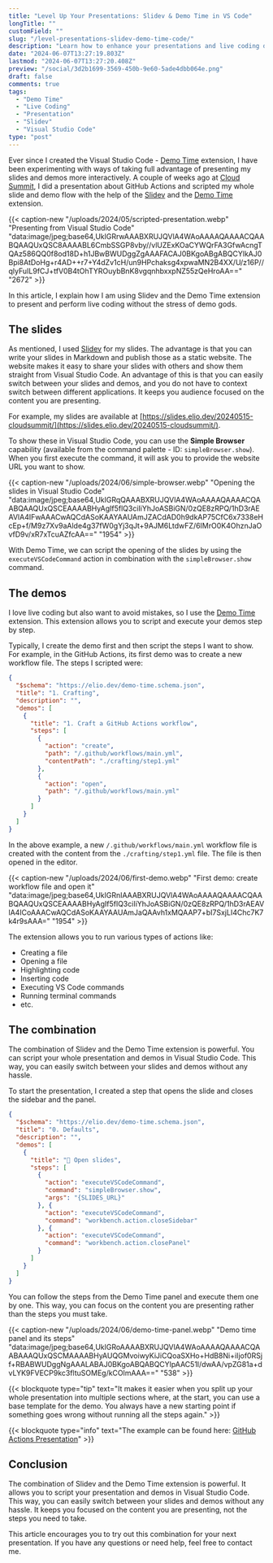 ```yaml
---
title: "Level Up Your Presentations: Slidev & Demo Time in VS Code"
longTitle: ""
customField: ""
slug: "/level-presentations-slidev-demo-time-code/"
description: "Learn how to enhance your presentations and live coding demos with Slidev and the Demo Time extension in Visual Studio Code."
date: "2024-06-07T13:27:19.803Z"
lastmod: "2024-06-07T13:27:20.408Z"
preview: "/social/3d2b1699-3569-450b-9e60-5ade4dbb064e.png"
draft: false
comments: true
tags:
  - "Demo Time"
  - "Live Coding"
  - "Presentation"
  - "Slidev"
  - "Visual Studio Code"
type: "post"
---
```


Ever since I created the Visual Studio Code - [Demo Time](https://marketplace.visualstudio.com/items?itemName=eliostruyf.vscode-demo-time) extension, I have been experimenting with ways of taking full advantage of presenting my slides and demos more interactively. A couple of weeks ago at [Cloud Summit](https://cloudsummit.eu/), I did a presentation about GitHub Actions and scripted my whole slide and demo flow with the help of the [Slidev](https://sli.dev/) and the [Demo Time](https://marketplace.visualstudio.com/items?itemName=eliostruyf.vscode-demo-time) extension.

{{< caption-new "/uploads/2024/05/scripted-presentation.webp" "Presenting from Visual Studio Code"  "data:image/jpeg;base64,UklGRrwAAABXRUJQVlA4WAoAAAAQAAAACQAABQAAQUxQSC8AAAABL6CmbSSGP8vby//vlUZExKOaCYWQrFA3GfwAcngTQAz586QQ0f8od18D+h1JBwBWUDggZgAAAFACAJ0BKgoABgABQCYlkAJ0Bpi8AtDoHg+r4AD++r7+Y4dZv1cH/un9HPchaksg4xpwaMN2B4XX/U/z16P//qlyFuIL9fCJ+tfV0B4tOhTYROuybBnK8vgqnhbxxpNZ55zQeHroAA==" "2672" >}}

In this article, I explain how I am using Slidev and the Demo Time extension to present and perform live coding without the stress of demo gods.

## The slides

As mentioned, I used [Slidev](https://sli.dev/) for my slides. The advantage is that you can write your slides in Markdown and publish those as a static website. The website makes it easy to share your slides with others and show them straight from Visual Studio Code. An advantage of this is that you can easily switch between your slides and demos, and you do not have to context switch between different applications. It keeps you audience focused on the content you are presenting.

For example, my slides are available at [https://slides.elio.dev/20240515-cloudsummit/](https://slides.elio.dev/20240515-cloudsummit/).

To show these in Visual Studio Code, you can use the **Simple Browser** capability (available from the command palette - ID: `simpleBrowser.show`). When you first execute the command, it will ask you to provide the website URL you want to show.

{{< caption-new "/uploads/2024/06/simple-browser.webp" "Opening the slides in Visual Studio Code"  "data:image/jpeg;base64,UklGRqQAAABXRUJQVlA4WAoAAAAQAAAACQAABQAAQUxQSCEAAAABHyAgIf5flQ3ciIiYhJoASBiGN/0zQE8zRPQ/1hD3rAEAVlA4IFwAAACwAQCdASoKAAYAAUAmJZACdAD0h9dkAP75CfC6x7338eHcEp+f/M9z7Xv9aAlde4g37fW0gYj3qJt+9AJM6LtdwFZ/6IMrO0K4OhznJaOvfD9v/xR7xTcuAZfcAA==" "1954" >}}

With Demo Time, we can script the opening of the slides by using the `executeVSCodeCommand` action in combination with the `simpleBrowser.show` command.

## The demos

I love live coding but also want to avoid mistakes, so I use the [Demo Time](https://marketplace.visualstudio.com/items?itemName=eliostruyf.vscode-demo-time) extension. This extension allows you to script and execute your demos step by step.

Typically, I create the demo first and then script the steps I want to show. For example, in the GitHub Actions, its first demo was to create a new workflow file. The steps I scripted were:

```json {hl_lines="6-19"}
{
  "$schema": "https://elio.dev/demo-time.schema.json",
  "title": "1. Crafting",
  "description": "",
  "demos": [
    {
      "title": "1. Craft a GitHub Actions workflow",
      "steps": [
        {
          "action": "create",
          "path": "/.github/workflows/main.yml",
          "contentPath": "./crafting/step1.yml"
        },
        {
          "action": "open",
          "path": "/.github/workflows/main.yml"
        }
      ]
    }
  ]
}
```

In the above example, a new `/.github/workflows/main.yml` workflow file is created with the content from the `./crafting/step1.yml` file. The file is then opened in the editor.

{{< caption-new "/uploads/2024/06/first-demo.webp" "First demo: create workflow file and open it"  "data:image/jpeg;base64,UklGRnIAAABXRUJQVlA4WAoAAAAQAAAACQAABQAAQUxQSCEAAAABHyAgIf5flQ3ciIiYhJoASBiGN/0zQE8zRPQ/1hD3rAEAVlA4ICoAAACwAQCdASoKAAYAAUAmJaQAAvh1xMQAAP7+bI7SxjLI4Chc7K7k4r9sAAA=" "1954" >}}

The extension allows you to run various types of actions like:

- Creating a file
- Opening a file
- Highlighting code
- Inserting code
- Executing VS Code commands
- Running terminal commands
- etc.

## The combination

The combination of Slidev and the Demo Time extension is powerful. You can script your whole presentation and demos in Visual Studio Code. This way, you can easily switch between your slides and demos without any hassle.

To start the presentation, I created a step that opens the slide and closes the sidebar and the panel.

```json {hl_lines="8-20"}
{
  "$schema": "https://elio.dev/demo-time.schema.json",
  "title": "0. Defaults",
  "description": "",
  "demos": [
    {
      "title": "🛝 Open slides",
      "steps": [
        {
          "action": "executeVSCodeCommand",
          "command": "simpleBrowser.show",
          "args": "{SLIDES_URL}"
        }, {
          "action": "executeVSCodeCommand",
          "command": "workbench.action.closeSidebar"
        }, {
          "action": "executeVSCodeCommand",
          "command": "workbench.action.closePanel"
        }
      ]
    }
  ]
}
```

You can follow the steps from the Demo Time panel and execute them one by one. This way, you can focus on the content you are presenting rather than the steps you must take.

{{< caption-new "/uploads/2024/06/demo-time-panel.webp" "Demo time panel and its steps"  "data:image/jpeg;base64,UklGRoAAAABXRUJQVlA4WAoAAAAQAAAACQAABAAAQUxQSCMAAAABHyAUQGMvoiwyKiJiCQoaSXHo+HdB8Ni+iIjof0RSjf+RBABWUDggNgAAALABAJ0BKgoABQABQCYlpAAC51l/dwAA/vpZG81a+dvLYK9FVECP9kc3fltuSOMEg/kCOlmAAA==" "538" >}}

{{< blockquote type="tip" text="It makes it easier when you split up your whole presentation into multiple sections where, at the start, you can use a base template for the demo. You always have a new starting point if something goes wrong without running all the steps again." >}}

{{< blockquote type="info" text="The example can be found here: [GitHub Actions Presentation](https://github.com/estruyf/presentation-github-actions)" >}}


## Conclusion

The combination of Slidev and the Demo Time extension is powerful. It allows you to script your presentation and demos in Visual Studio Code. This way, you can easily switch between your slides and demos without any hassle. It keeps you focused on the content you are presenting, not the steps you need to take.

This article encourages you to try out this combination for your next presentation. If you have any questions or need help, feel free to contact me.
